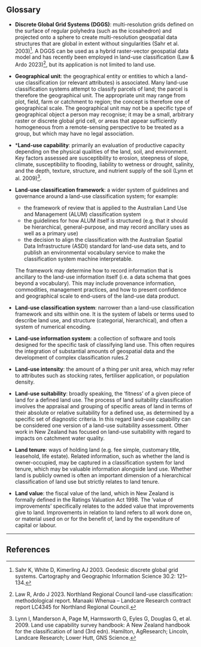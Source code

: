 ## Glossary

- **Discrete Global Grid Systems (DGGS)**: multi-resolution grids defined on the surface of regular polyhedra (such as the icosahedron) and projected onto a sphere to create multi-resolution geospatial data structures that are global in extent without singularities (Sahr et al. 2003)[^1]. A DGGS can be used as a hybrid raster-vector geospatial data model and has recently been employed in land-use classification (Law & Ardo 2023)[^2], but its application is not limited to land use. 
<!-- Sahr -->
<!-- TODO Law & Ardo 2023 citation -->

- **Geographical unit**: the geographical entity or entities to which a land-use classification (or relevant attributes) is associated. Many land-use classification systems attempt to classify parcels of land; the parcel is therefore the geographical unit. The appropriate unit may range from plot, field, farm or catchment to region; the concept is therefore one of geographical scale. The geographical unit may not be a specific type of geographical object a person may recognise; it may be a small, arbitrary raster or discrete global grid cell, or areas that appear sufficiently homogeneous from a remote-sensing perspective to be treated as a group, but which may have no legal association.

- ***Land-use capability**: primarily an evaluation of productive capacity depending on the physical qualities of the land, soil, and environment. Key factors assessed are susceptibility to erosion, steepness of slope, climate, susceptibility to flooding, liability to wetness or drought, salinity, and the depth, texture, structure, and nutrient supply of the soil (Lynn et al. 2009)[^3].
<!-- TODO Lynn et al citation -->

- **Land-use classification framework**: a wider system of guidelines and governance around a land-use classification system; for example:  
    - the framework of review that is applied to the Australian Land Use and Management (ALUM) classification system 
    - the guidelines for how ALUM itself is structured (e.g. that it should be hierarchical, general-purpose, and may record ancillary uses as well as a primary use)
    - the decision to align the classification with the Australian Spatial Data Infrastructure (ASDI) standard for land-use data sets, and to publish an environmental vocabulary service to make the classification system machine interpretable.  

    The framework may determine how to record information that is ancillary to the land-use information itself (i.e. a data schema that goes beyond a vocabulary). This may include provenance information, commodities, management practices, and how to present confidence and geographical scale to end-users of the land-use data product. 

- **Land-use classification system**: narrower than a land-use classification framework and sits within one. It is the system of labels or terms used to describe land use, and structure (categorial, hierarchical), and often a system of numerical encoding. 

- **Land-use information system**: a collection of software and tools designed for the specific task of classifying land use. This often requires the integration of substantial amounts of geospatial data and the development of complex classification rules.2 

- **Land-use intensity**: the amount of a thing per unit area, which may refer to attributes such as stocking rates, fertiliser application, or population density. 

- **Land-use suitability**: broadly speaking, the ‘fitness’ of a given piece of land for a defined land use. The process of land suitability classification involves the appraisal and grouping of specific areas of land in terms of their absolute or relative suitability for a defined use, as determined by a specific set of diagnostic criteria. In this regard land-use capability can be considered one version of a land-use suitability assessment. Other work in New Zealand has focused on land-use suitability with regard to impacts on catchment water quality. 

- **Land tenure**: ways of holding land (e.g. fee simple, customary title, leasehold, life estate). Related information, such as whether the land is owner-occupied, may be captured in a classification system for land tenure, which may be valuable information alongside land use. Whether land is publicly owned is often an important dimension of a hierarchical classification of land use but strictly relates to land tenure. 

- **Land value**: the fiscal value of the land, which in New Zealand is formally defined in the Ratings Valuation Act 1998. The ‘value of improvements’ specifically relates to the added value that improvements give to land. Improvements in relation to land refers to all work done on, or material used on or for the benefit of, land by the expenditure of capital or labour. 

---

## References

[^1]: Sahr K, White D, Kimerling AJ 2003. Geodesic discrete global grid systems. Cartography and Geographic Information Science 30.2: 121–134. 

[^2]: Law R, Ardo J 2023. Northland Regional Council land-use classification: methodological report. Manaaki Whenua – Landcare Research contract report LC4345 for Northland Regional Council. 

[^3]: Lynn I, Manderson A, Page M, Harmsworth G, Eyles G, Douglas G, et al. 2009. Land use capability survey handbook: A New Zealand handbook for the classification of land (3rd edn). Hamilton, AgResearch; Lincoln, Landcare Research; Lower Hutt, GNS Science. 